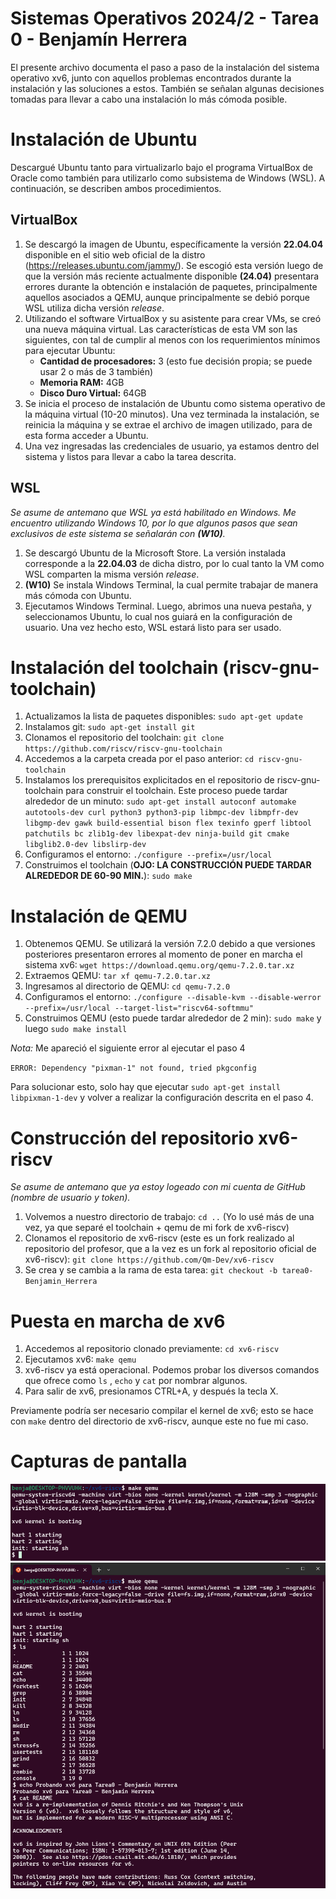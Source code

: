 # Sistemas Operativos 2024/2 - Tarea 0 - Benjamín Herrera
El presente archivo documenta el paso a paso de la instalación del sistema operativo xv6, junto con aquellos problemas encontrados durante la instalación y las soluciones a estos. También se señalan algunas decisiones tomadas para llevar a cabo una instalación lo más cómoda posible.

# Instalación de Ubuntu
Descargué Ubuntu tanto para virtualizarlo bajo el programa VirtualBox de Oracle como también para utilizarlo como subsistema de Windows (WSL). A continuación, se describen ambos procedimientos.

## VirtualBox
1. Se descargó la imagen de Ubuntu, específicamente la versión **22.04.04** disponible en el sitio web oficial de la distro (https://releases.ubuntu.com/jammy/). Se escogió esta versión luego de que la versión más reciente actualmente disponible **(24.04)** presentara errores durante la obtención e instalación de paquetes, principalmente aquellos asociados a QEMU, aunque principalmente se debió porque WSL utiliza dicha versión *release*.
2. Utilizando el software VirtualBox y su asistente para crear VMs, se creó una nueva máquina virtual. Las características de esta VM son las siguientes, con tal de cumplir al menos con los requerimientos mínimos para ejecutar Ubuntu:
    * **Cantidad de procesadores:** 3 (esto fue decisión propia; se puede usar 2 o más de 3 también)
    * **Memoria RAM:** 4GB
    * **Disco Duro Virtual:** 64GB
3. Se inicia el proceso de instalación de Ubuntu como sistema operativo de la máquina virtual (10-20 minutos). Una vez terminada la instalación, se reinicia la máquina y se extrae el archivo de imagen utilizado, para de esta forma acceder a Ubuntu.
4. Una vez ingresadas las credenciales de usuario, ya estamos dentro del sistema y listos para llevar a cabo la tarea descrita.

## WSL
*Se asume de antemano que WSL ya está habilitado en Windows. Me encuentro utilizando Windows 10, por lo que algunos pasos que sean exclusivos de este sistema se señalarán con **(W10)**.*
1. Se descargó Ubuntu de la Microsoft Store. La versión instalada corresponde a la **22.04.03** de dicha distro, por lo cual tanto la VM como WSL comparten la misma versión *release*.
2. **(W10)** Se instala Windows Terminal, la cual permite trabajar de manera más cómoda con Ubuntu.
3. Ejecutamos Windows Terminal. Luego, abrimos una nueva pestaña, y seleccionamos Ubuntu, lo cual nos guiará en la configuración de usuario. Una vez hecho esto, WSL estará listo para ser usado.

# Instalación del toolchain (riscv-gnu-toolchain)
1. Actualizamos la lista de paquetes disponibles: `sudo apt-get update`
2. Instalamos git: `sudo apt-get install git`
3. Clonamos el repositorio del toolchain: `git clone https://github.com/riscv/riscv-gnu-toolchain`
4. Accedemos a la carpeta creada por el paso anterior: `cd riscv-gnu-toolchain`
5. Instalamos los prerequisitos explicitados en el repositorio de riscv-gnu-toolchain para construir el toolchain. Este proceso puede tardar alrededor de un minuto: `sudo apt-get install autoconf automake autotools-dev curl python3 python3-pip libmpc-dev libmpfr-dev libgmp-dev gawk build-essential bison flex texinfo gperf libtool patchutils bc zlib1g-dev libexpat-dev ninja-build git cmake libglib2.0-dev libslirp-dev`
6. Configuramos el entorno: `./configure --prefix=/usr/local`
7. Construimos el toolchain (**OJO: LA CONSTRUCCIÓN PUEDE TARDAR ALREDEDOR DE 60-90 MIN.**): `sudo make`

# Instalación de QEMU
1. Obtenemos QEMU. Se utilizará la versión 7.2.0 debido a que versiones posteriores presentaron errores al momento de poner en marcha el sistema xv6: `wget https://download.qemu.org/qemu-7.2.0.tar.xz`
2. Extraemos QEMU: `tar xf qemu-7.2.0.tar.xz`
3. Ingresamos al directorio de QEMU: `cd qemu-7.2.0`
4. Configuramos el entorno: `./configure --disable-kvm --disable-werror --prefix=/usr/local --target-list="riscv64-softmmu"`
5. Construimos QEMU (esto puede tardar alrededor de 2 min): `sudo make` y luego `sudo make install`

*Nota:* Me apareció el siguiente error al ejecutar el paso 4

 `ERROR: Dependency "pixman-1" not found, tried pkgconfig`

Para solucionar esto, solo hay que ejecutar `sudo apt-get install libpixman-1-dev` y volver a realizar la configuración descrita en el paso 4.

# Construcción del repositorio xv6-riscv
*Se asume de antemano que ya estoy logeado con mi cuenta de GitHub (nombre de usuario y token).*
1. Volvemos a nuestro directorio de trabajo: `cd ..` (Yo lo usé más de una vez, ya que separé el toolchain + qemu de mi fork de xv6-riscv)
2. Clonamos el repositorio de xv6-riscv (este es un fork realizado al repositorio del profesor, que a la vez es un fork al repositorio oficial de xv6-riscv): `git clone https://github.com/Qm-Dev/xv6-riscv`
3. Se crea y se cambia a la rama de esta tarea: `git checkout -b tarea0-Benjamin_Herrera`

# Puesta en marcha de xv6
1. Accedemos al repositorio clonado previamente: `cd xv6-riscv`
2. Ejecutamos xv6: `make qemu`
3. xv6-riscv ya está operacional. Podemos probar los diversos comandos que ofrece como `ls` , `echo` y `cat` por nombrar algunos.
4. Para salir de xv6, presionamos CTRL+A, y después la tecla X.

Previamente podría ser necesario compilar el kernel de xv6; esto se hace con `make` dentro del directorio de xv6-riscv, aunque este no fue mi caso.

# Capturas de pantalla
![Prueba1 XV6 Funcional](xv6-p1.png "Prueba1 XV6 Funcional")
![Prueba2 XV6 Funcional](xv6-p2.png "Prueba2 XV6 Funcional")